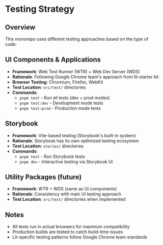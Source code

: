 # Testing Strategy

## Overview
This monorepo uses different testing approaches based on the type of code:

## UI Components & Applications
- **Framework**: Web Test Runner (WTR) + Web Dev Server (WDS)
- **Rationale**: Following Google Chrome team's approach from lit-starter kit
- **Browser Testing**: Chromium, Firefox, WebKit
- **Test Location**: `src/test/` directories
- **Commands**:
  - `pnpm test` - Run all tests (dev + prod modes)
  - `pnpm test:dev` - Development mode tests
  - `pnpm test:prod` - Production mode tests

## Storybook
- **Framework**: Vite-based testing (Storybook's built-in system)
- **Rationale**: Storybook has its own optimized testing ecosystem
- **Test Location**: `stories/` directories
- **Commands**:
  - `pnpm test` - Run Storybook tests
  - `pnpm dev` - Interactive testing via Storybook UI

## Utility Packages (future)
- **Framework**: WTR + WDS (same as UI components)
- **Rationale**: Consistency with main UI testing approach
- **Test Location**: `src/test/` directories when implemented

## Notes
- All tests run in actual browsers for maximum compatibility
- Production builds are tested to catch build-time issues
- Lit-specific testing patterns follow Google Chrome team standards